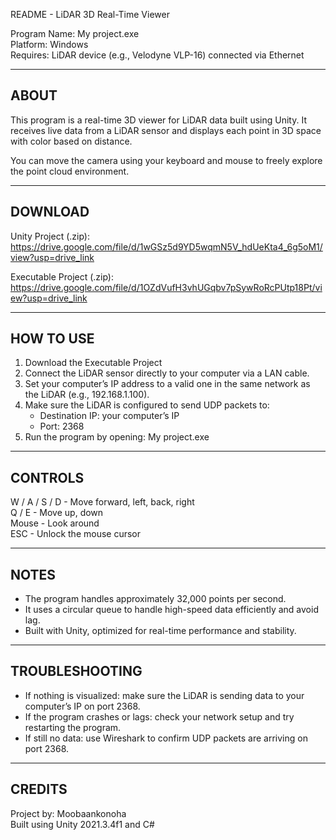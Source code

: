 README - LiDAR 3D Real-Time Viewer

Program Name: My project.exe  
Platform: Windows  
Requires: LiDAR device (e.g., Velodyne VLP-16) connected via Ethernet

------------------------------------------------------------
ABOUT
------------------------------------------------------------
This program is a real-time 3D viewer for LiDAR data built using Unity.
It receives live data from a LiDAR sensor and displays each point
in 3D space with color based on distance.

You can move the camera using your keyboard and mouse 
to freely explore the point cloud environment.

------------------------------------------------------------
DOWNLOAD
------------------------------------------------------------
Unity Project (.zip):
https://drive.google.com/file/d/1wGSz5d9YD5wqmN5V_hdUeKta4_6g5oM1/view?usp=drive_link

Executable Project (.zip):
https://drive.google.com/file/d/1OZdVufH3vhUGqbv7pSywRoRcPUtp18Pt/view?usp=drive_link

------------------------------------------------------------
HOW TO USE
------------------------------------------------------------
1. Download the Executable Project
2. Connect the LiDAR sensor directly to your computer via a LAN cable.
3. Set your computer’s IP address to a valid one in the same network
   as the LiDAR (e.g., 192.168.1.100).
4. Make sure the LiDAR is configured to send UDP packets to:
   - Destination IP: your computer’s IP
   - Port: 2368
5. Run the program by opening:
   My project.exe

------------------------------------------------------------
CONTROLS
------------------------------------------------------------
W / A / S / D   - Move forward, left, back, right  
Q / E           - Move up, down  
Mouse           - Look around  
ESC             - Unlock the mouse cursor

------------------------------------------------------------
NOTES
------------------------------------------------------------
- The program handles approximately 32,000 points per second.
- It uses a circular queue to handle high-speed data efficiently and avoid lag.
- Built with Unity, optimized for real-time performance and stability.

------------------------------------------------------------
TROUBLESHOOTING
------------------------------------------------------------
- If nothing is visualized: make sure the LiDAR is sending data to your computer’s IP on port 2368.
- If the program crashes or lags: check your network setup and try restarting the program.
- If still no data: use Wireshark to confirm UDP packets are arriving on port 2368.

------------------------------------------------------------
CREDITS
------------------------------------------------------------
Project by: Moobaankonoha  
Built using Unity 2021.3.4f1 and C#

